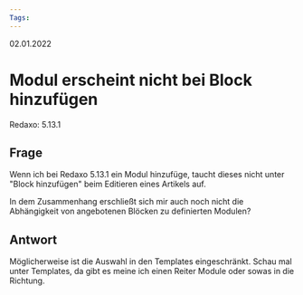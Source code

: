 ```yaml
---
Tags: 
---
```

02.01.2022

# Modul erscheint nicht bei Block hinzufügen

Redaxo: 5.13.1


## Frage
Wenn ich bei Redaxo 5.13.1 ein Modul hinzufüge, taucht dieses nicht unter "Block hinzufügen" beim Editieren eines Artikels auf.

In dem Zusammenhang erschließt sich mir auch noch nicht die Abhängigkeit von angebotenen Blöcken zu definierten Modulen?


## Antwort

Möglicherweise ist die Auswahl in den Templates eingeschränkt. Schau mal unter Templates, da gibt es meine ich einen Reiter Module oder sowas in die Richtung.



